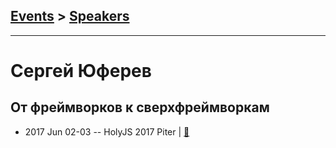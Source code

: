 ## [Events](../README.md) > [Speakers](../speakers.md)
---

# Сергей Юферев

## От фреймворков к сверхфреймворкам
- 2017 Jun 02-03 -- HolyJS 2017 Piter  | [:notebook:](https://assets.contentful.com/nn534z2fqr9f/4oiH7qIrZuCEWG4aSoKU20/158785d22e69286945a8a6f1c38709bb/Sergey_Yuferev_From_frameworks_to_overframeworks.pdf)  
